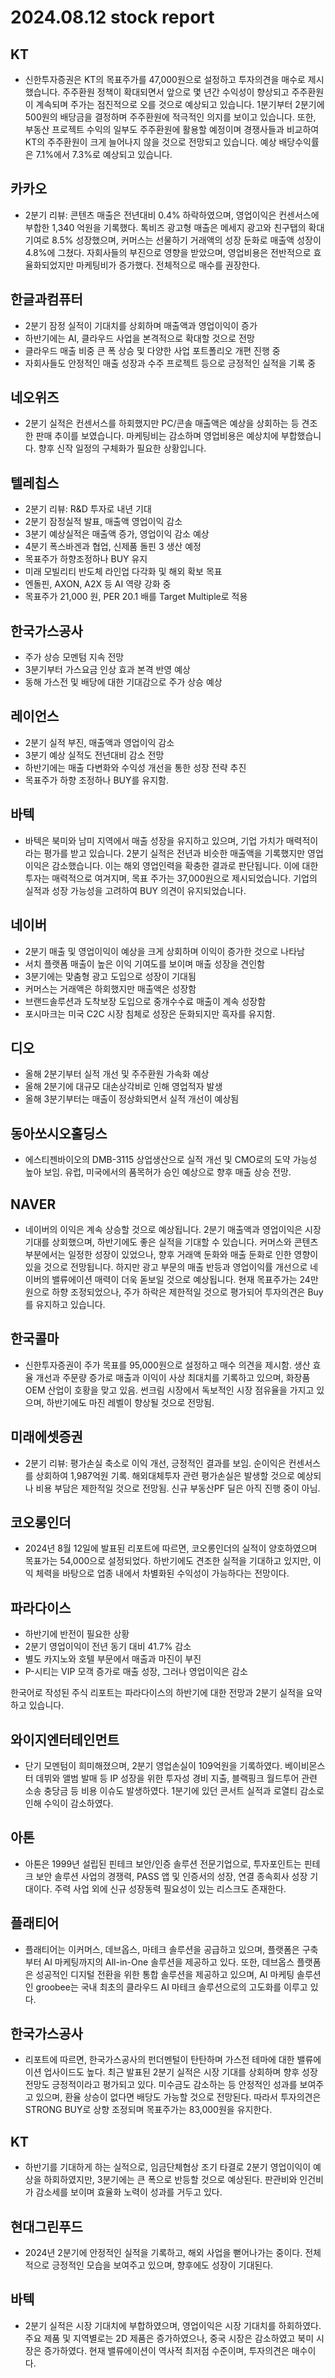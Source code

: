 # 2024.08.12 stock report
## KT
- 신한투자증권은 KT의 목표주가를 47,000원으로 설정하고 투자의견을 매수로 제시했습니다. 주주환원 정책이 확대되면서 앞으로 몇 년간 수익성이 향상되고 주주환원이 계속되며 주가는 점진적으로 오를 것으로 예상되고 있습니다. 1분기부터 2분기에 500원의 배당금을 결정하며 주주환원에 적극적인 의지를 보이고 있습니다. 또한, 부동산 프로젝트 수익의 일부도 주주환원에 활용할 예정이며 경쟁사들과 비교하여 KT의 주주환원이 크게 늘어나지 않을 것으로 전망되고 있습니다. 예상 배당수익률은 7.1%에서 7.3%로 예상되고 있습니다.
## 카카오
- 2분기 리뷰: 콘텐츠 매출은 전년대비 0.4% 하락하였으며, 영업이익은 컨센서스에 부합한 1,340 억원을 기록했다. 톡비즈 광고형 매출은 메세지 광고와 친구탭의 확대 기여로 8.5% 성장했으며, 커머스는 선물하기 거래액의 성장 둔화로 매출액 성장이 4.8%에 그쳤다. 자회사들의 부진으로 영향을 받았으며, 영업비용은 전반적으로 효율화되었지만 마케팅비가 증가했다. 전체적으로 매수를 권장한다.
## 한글과컴퓨터
- 2분기 잠정 실적이 기대치를 상회하며 매출액과 영업이익이 증가
- 하반기에는 AI, 클라우드 사업을 본격적으로 확대할 것으로 전망
- 클라우드 매출 비중 큰 폭 상승 및 다양한 사업 포트폴리오 개편 진행 중
- 자회사들도 안정적인 매출 성장과 수주 프로젝트 등으로 긍정적인 실적을 기록 중
## 네오위즈
- 2분기 실적은 컨센서스를 하회했지만 PC/콘솔 매출액은 예상을 상회하는 등 견조한 판매 추이를 보였습니다. 마케팅비는 감소하며 영업비용은 예상치에 부합했습니다. 향후 신작 일정의 구체화가 필요한 상황입니다.
## 텔레칩스
- 2분기 리뷰: R&D 투자로 내년 기대
- 2분기 잠정실적 발표, 매출액 영업이익 감소
- 3분기 예상실적은 매출액 증가, 영업이익 감소 예상
- 4분기 폭스바겐과 협업, 신제품 돌핀 3 생산 예정
- 목표주가 하향조정하나 BUY 유지
- 미래 모빌리티 반도체 라인업 다각화 및 해외 확보 목표
- 엔돌핀, AXON, A2X 등 AI 역량 강화 중
- 목표주가 21,000 원, PER 20.1 배를 Target Multiple로 적용
## 한국가스공사
- 주가 상승 모멘텀 지속 전망
- 3분기부터 가스요금 인상 효과 본격 반영 예상
- 동해 가스전 및 배당에 대한 기대감으로 주가 상승 예상
## 레이언스
- 2분기 실적 부진, 매출액과 영업이익 감소
- 3분기 예상 실적도 전년대비 감소 전망
- 하반기에는 매출 다변화와 수익성 개선을 통한 성장 전략 추진
- 목표주가 하향 조정하나 BUY를 유지함.
## 바텍
- 바텍은 북미와 남미 지역에서 매출 성장을 유지하고 있으며, 기업 가치가 매력적이라는 평가를 받고 있습니다. 2분기 실적은 전년과 비슷한 매출액을 기록했지만 영업이익은 감소했습니다. 이는 해외 영업인력을 확충한 결과로 판단됩니다. 이에 대한 투자는 매력적으로 여겨지며, 목표 주가는 37,000원으로 제시되었습니다. 기업의 실적과 성장 가능성을 고려하여 BUY 의견이 유지되었습니다.
## 네이버
- 2분기 매출 및 영업이익이 예상을 크게 상회하며 이익이 증가한 것으로 나타남
- 서치 플랫폼 매출이 높은 이익 기여도를 보이며 매출 성장을 견인함
- 3분기에는 맞춤형 광고 도입으로 성장이 기대됨
- 커머스는 거래액은 하회했지만 매출액은 성장함
- 브랜드솔루션과 도착보장 도입으로 중개수수료 매출이 계속 성장함
- 포시마크는 미국 C2C 시장 침체로 성장은 둔화되지만 흑자를 유지함.
## 디오
- 올해 2분기부터 실적 개선 및 주주환원 가속화 예상
- 올해 2분기에 대규모 대손상각비로 인해 영업적자 발생
- 올해 3분기부터는 매출이 정상화되면서 실적 개선이 예상됨
## 동아쏘시오홀딩스
- 에스티젠바이오의 DMB-3115 상업생산으로 실적 개선 및 CMO로의 도약 가능성 높아 보임. 유럽, 미국에서의 품목허가 승인 예상으로 향후 매출 상승 전망.
## NAVER
- 네이버의 이익은 계속 상승할 것으로 예상됩니다. 2분기 매출액과 영업이익은 시장 기대를 상회했으며, 하반기에도 좋은 실적을 기대할 수 있습니다. 커머스와 콘텐츠 부분에서는 일정한 성장이 있었으나, 향후 거래액 둔화와 매출 둔화로 인한 영향이 있을 것으로 전망됩니다. 하지만 광고 부문의 매출 반등과 영업이익률 개선으로 네이버의 밸류에이션 매력이 더욱 돋보일 것으로 예상됩니다. 현재 목표주가는 24만원으로 하향 조정되었으나, 주가 하락은 제한적일 것으로 평가되어 투자의견은 Buy를 유지하고 있습니다.
## 한국콜마
- 신한투자증권이 주가 목표를 95,000원으로 설정하고 매수 의견을 제시함. 생산 효율 개선과 주문량 증가로 매출과 이익이 사상 최대치를 기록하고 있으며, 화장품 OEM 산업이 호황을 맞고 있음. 썬크림 시장에서 독보적인 시장 점유율을 가지고 있으며, 하반기에도 마진 레벨이 향상될 것으로 전망됨.
## 미래에셋증권
- 2분기 리뷰: 평가손실 축소로 이익 개선, 긍정적인 결과를 보임. 순이익은 컨센서스를 상회하여 1,987억원 기록. 해외대체투자 관련 평가손실은 발생할 것으로 예상되나 비용 부담은 제한적일 것으로 전망됨. 신규 부동산PF 딜은 아직 진행 중이 아님.
## 코오롱인더
- 2024년 8월 12일에 발표된 리포트에 따르면, 코오롱인더의 실적이 양호하였으며 목표가는 54,000으로 설정되었다. 하반기에도 견조한 실적을 기대하고 있지만, 이익 체력을 바탕으로 업종 내에서 차별화된 수익성이 가능하다는 전망이다.
## 파라다이스
- 하반기에 반전이 필요한 상황
- 2분기 영업이익이 전년 동기 대비 41.7% 감소
- 별도 카지노와 호텔 부문에서 매출과 마진이 부진
- P-시티는 VIP 모객 증가로 매출 성장, 그러나 영업이익은 감소

한국어로 작성된 주식 리포트는 파라다이스의 하반기에 대한 전망과 2분기 실적을 요약하고 있습니다.
## 와이지엔터테인먼트
- 단기 모멘텀이 희미해졌으며, 2분기 영업손실이 109억원을 기록하였다. 베이비몬스터 데뷔와 앨범 발매 등 IP 성장을 위한 투자성 경비 지출, 블랙핑크 월드투어 관련 소송 충당금 등 비용 이슈도 발생하였다. 1분기에 있던 콘서트 실적과 로열티 감소로 인해 수익이 감소하였다.
## 아톤
- 아톤은 1999년 설립된 핀테크 보안/인증 솔루션 전문기업으로, 투자포인트는 핀테크 보안 솔루션 사업의 경쟁력, PASS 앱 및 인증서의 성장, 연결 종속회사 성장 기대이다. 주력 사업 외에 신규 성장동력 필요성이 있는 리스크도 존재한다.
## 플래티어
- 플래티어는 이커머스, 데브옵스, 마테크 솔루션을 공급하고 있으며, 플랫폼은 구축부터 AI 마케팅까지의 All-in-One 솔루션을 제공하고 있다. 또한, 데브옵스 플랫폼은 성공적인 디지털 전환을 위한 통합 솔루션을 제공하고 있으며, AI 마케팅 솔루션인 groobee는 국내 최초의 클라우드 AI 마테크 솔루션으로의 고도화를 이루고 있다.
## 한국가스공사
- 리포트에 따르면, 한국가스공사의 펀더멘털이 탄탄하며 가스전 테마에 대한 밸류에이션 업사이드도 높다. 최근 발표된 2분기 실적은 시장 기대를 상회하며 향후 성장 전망도 긍정적이라고 평가되고 있다. 미수금도 감소하는 등 안정적인 성과를 보여주고 있으며, 환율 상승이 없다면 배당도 가능할 것으로 전망된다. 따라서 투자의견은 STRONG BUY로 상향 조정되며 목표주가는 83,000원을 유지한다.
## KT
- 하반기를 기대하게 하는 실적으로, 임금단체협상 조기 타결로 2분기 영업이익이 예상을 하회하였지만, 3분기에는 큰 폭으로 반등할 것으로 예상된다. 판관비와 인건비가 감소세를 보이며 효율화 노력이 성과를 거두고 있다.
## 현대그린푸드
- 2024년 2분기에 안정적인 실적을 기록하고, 해외 사업을 뻗어나가는 중이다. 전체적으로 긍정적인 모습을 보여주고 있으며, 향후에도 성장이 기대된다.
## 바텍
- 2분기 실적은 시장 기대치에 부합하였으며, 영업이익은 시장 기대치를 하회하였다. 주요 제품 및 지역별로는 2D 제품은 증가하였으나, 중국 시장은 감소하였고 북미 시장은 증가하였다. 현재 밸류에이션이 역사적 최저점 수준이며, 투자의견은 매수이다.